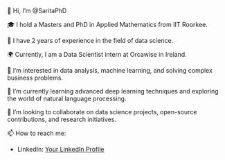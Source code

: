 👋 Hi, I’m @SaritaPhD

🎓 I hold a Masters and PhD in Applied Mathematics from IIT Roorkee.

💼 I have 2 years of experience in the field of data science.

🌍 Currently, I am a Data Scientist intern at Orcawise in Ireland.

👀 I’m interested in data analysis, machine learning, and solving complex business problems.

🌱 I’m currently learning advanced deep learning techniques and exploring the world of natural language processing.

💞️ I’m looking to collaborate on data science projects, open-source contributions, and research initiatives.

📫 How to reach me:
  - LinkedIn: [Your LinkedIn Profile](https://www.linkedin.com/in/sarita-ph-d-65610019b/)

<!---
SaritaPhD/SaritaPhD is a ✨ special ✨ repository because its `README.md` (this file) appears on your GitHub profile.
You can click the Preview link to take a look at your changes.
--->

